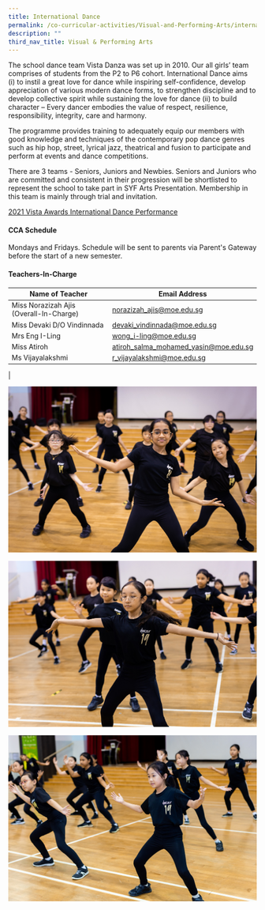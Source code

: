 ```yaml
---
title: International Dance
permalink: /co-curricular-activities/Visual-and-Performing-Arts/international-dance/
description: ""
third_nav_title: Visual & Performing Arts
---
```



The school dance team Vista Danza was set up in 2010. Our all girls’ team comprises of students from the P2 to P6 cohort. International Dance aims (i) to instil a great love for dance while inspiring self-confidence, develop appreciation of various modern dance forms, to strengthen discipline and to develop collective spirit while sustaining the love for dance (ii) to build character – Every dancer embodies the value of respect, resilience, responsibility, integrity, care and harmony.

The programme provides training to adequately equip our members with good knowledge and techniques of the contemporary pop dance genres such as hip hop, street, lyrical jazz, theatrical and fusion to participate and perform at events and dance competitions.

There are 3 teams - Seniors, Juniors and Newbies. Seniors and Juniors who are committed and consistent in their progression will be shortlisted to represent the school to take part in SYF Arts Presentation. Membership in this team is mainly through trial and invitation.

[2021 Vista Awards International Dance Performance](https://drive.google.com/file/d/1KSwPw9jufsLKv_504V-N2gJ8-fAHQZ1c/view?usp=sharing)

#### CCA Schedule
Mondays and Fridays. Schedule will be sent to parents via Parent's Gateway before the start of a new semester.

#### Teachers-In-Charge

| Name of Teacher | Email Address |
|----|----|
| Miss Norazizah Ajis (Overall-In-Charge)  | [norazizah_ajis@moe.edu.sg](mailto:norazizah_ajis@moe.edu.sg) |
| Miss Devaki D/O Vindinnada  | [devaki_vindinnada@moe.edu.sg](mailto:devaki_vindinnada@moe.edu.sg)  |
| Mrs Eng I-Ling   | [wong_i-ling@moe.edu.sg](mailto:wong_i-ling@moe.edu.sg)  |
|Miss Atiroh  | [atiroh_salma_mohamed_yasin@moe.edu.sg](mailto:atiroh_salma_mohamed_yasin@moe.edu.sg)  |
|Ms Vijayalakshmi | [r_vijayalakshmi@moe.edu.sg](mailto:r_vijayalakshmi@moe.edu.sg)  |
|



![](/images/CCA/VAPA/id1.jpg)

![](/images/CCA/VAPA/id2.jpg)

![](/images/CCA/VAPA/id3.jpg)